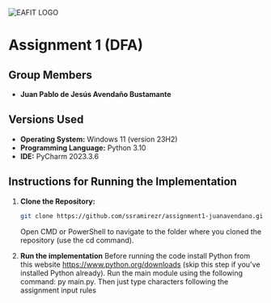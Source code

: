 ![EAFIT LOGO](https://tecnologiaseafit.com/wp-content/uploads/2022/08/Recurso-1-8.png)
# Assignment 1 (DFA)

## Group Members

- **Juan Pablo de Jesús Avendaño Bustamante**

## Versions Used

- **Operating System:** Windows 11 (version 23H2)
- **Programming Language:** Python 3.10
- **IDE:** PyCharm 2023.3.6

## Instructions for Running the Implementation

1. **Clone the Repository:**
   ```bash
   git clone https://github.com/ssramirezr/assignment1-juanavendano.git
   ```
   
   Open CMD or PowerShell to navigate to the folder where you cloned the repository (use the cd command).

2. **Run the implementation**
   Before running the code install Python from this website https://www.python.org/downloads (skip this step if you've installed Python already).
   Run the main module using the following command: py main.py.
    Then just type characters following the assignment input rules
